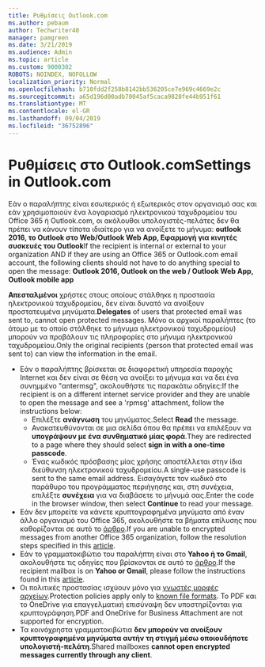 ```yaml
---
title: Ρυθμίσεις Outlook.com
ms.author: pebaum
author: Techwriter40
manager: pamgreen
ms.date: 3/21/2019
ms.audience: Admin
ms.topic: article
ms.custom: 9000302
ROBOTS: NOINDEX, NOFOLLOW
localization_priority: Normal
ms.openlocfilehash: b710fdd2f258b8142bb536205ce7e969c4669e2c
ms.sourcegitcommit: a65d196d00adb70045af5caca9828fe44b951f61
ms.translationtype: MT
ms.contentlocale: el-GR
ms.lasthandoff: 09/04/2019
ms.locfileid: "36752896"
---
```

# <a name="settings-in-outlookcom"></a><span data-ttu-id="3ddd3-102">Ρυθμίσεις στο Outlook.com</span><span class="sxs-lookup"><span data-stu-id="3ddd3-102">Settings in Outlook.com</span></span>

<span data-ttu-id="3ddd3-103">Εάν ο παραλήπτης είναι εσωτερικός ή εξωτερικός στον οργανισμό σας και εάν χρησιμοποιούν ένα λογαριασμό ηλεκτρονικού ταχυδρομείου του Office 365 ή Outlook.com, οι ακόλουθοι υπολογιστές-πελάτες δεν θα πρέπει να κάνουν τίποτα ιδιαίτερο για να ανοίξετε το μήνυμα: **outlook 2016, το Outlook στο Web/Outlook Web App, Εφαρμογή για κινητές συσκευές του Outlook**</span><span class="sxs-lookup"><span data-stu-id="3ddd3-103">If the recipient is internal or external to your organization AND if they are using an Office 365 or Outlook.com email account, the following clients should not have to do anything special to open the message: **Outlook 2016, Outlook on the web / Outlook Web App, Outlook mobile app**</span></span>

<span data-ttu-id="3ddd3-104">**Απεσταλμένοι** χρήστες στους οποίους στάλθηκε η προστασία ηλεκτρονικού ταχυδρομείου, δεν είναι δυνατό να ανοίξουν προστατευμένα μηνύματα.</span><span class="sxs-lookup"><span data-stu-id="3ddd3-104">**Delegates** of users that protected email was sent to, cannot open protected messages.</span></span> <span data-ttu-id="3ddd3-105">Μόνο οι αρχικοί παραλήπτες (το άτομο με το οποίο στάλθηκε το μήνυμα ηλεκτρονικού ταχυδρομείου) μπορούν να προβάλουν τις πληροφορίες στο μήνυμα ηλεκτρονικού ταχυδρομείου.</span><span class="sxs-lookup"><span data-stu-id="3ddd3-105">Only the original recipients (person that protected email was sent to) can view the information in the email.</span></span>

- <span data-ttu-id="3ddd3-106">Εάν ο παραλήπτης βρίσκεται σε διαφορετική υπηρεσία παροχής Internet και δεν είναι&nbsp;σε θέση να ανοίξει το μήνυμα και να δει ένα συνημμένο "αntermsg", ακολουθήστε τις παρακάτω οδηγίες:</span><span class="sxs-lookup"><span data-stu-id="3ddd3-106">If the recipient is on a different internet service provider and they are&nbsp;unable to open the message and see a 'rpmsg' attachment, follow the instructions below:</span></span>
    - <span data-ttu-id="3ddd3-107">Επιλέξτε **ανάγνωση** του μηνύματος.</span><span class="sxs-lookup"><span data-stu-id="3ddd3-107">Select **Read** the message.</span></span>
    - <span data-ttu-id="3ddd3-108">Ανακατευθύνονται σε μια σελίδα όπου θα πρέπει να επιλέξουν να **υπογράψουν με ένα συνθηματικό μίας φορά**.</span><span class="sxs-lookup"><span data-stu-id="3ddd3-108">They are redirected to a page where they should select **sign in with a one-time passcode**.</span></span>
    - <span data-ttu-id="3ddd3-109">Ένας κωδικός πρόσβασης μίας χρήσης αποστέλλεται στην ίδια διεύθυνση ηλεκτρονικού ταχυδρομείου.</span><span class="sxs-lookup"><span data-stu-id="3ddd3-109">A single-use passcode is sent to the same email address.</span></span> <span data-ttu-id="3ddd3-110">Εισαγάγετε τον κωδικό στο παράθυρο του προγράμματος περιήγησης και, στη συνέχεια, επιλέξτε **συνέχεια** για να διαβάσετε το μήνυμά σας.</span><span class="sxs-lookup"><span data-stu-id="3ddd3-110">Enter the code in the browser window, then select **Continue** to read your message.</span></span>
- <span data-ttu-id="3ddd3-111">Εάν δεν μπορείτε να κάνετε κρυπτογραφημένα μηνύματα από έναν άλλο οργανισμό του Office 365, ακολουθήστε τα βήματα επίλυσης που καθορίζονται σε αυτό το [άρθρο](https://support.office.com/article/known-issues-opening-irm-protected-emails-sent-from-users-in-other-office-365-organizations-0dec0593-a05d-4aa2-8445-9311ebab3164).</span><span class="sxs-lookup"><span data-stu-id="3ddd3-111">If you are unable to encrypted messages from another Office 365 organization, follow the resolution steps specified in this [article](https://support.office.com/article/known-issues-opening-irm-protected-emails-sent-from-users-in-other-office-365-organizations-0dec0593-a05d-4aa2-8445-9311ebab3164).</span></span>
- <span data-ttu-id="3ddd3-112">Εάν το γραμματοκιβώτιο του παραλήπτη είναι στο **Yahoo ή το Gmail**, ακολουθήστε τις</span> οδηγίες που βρίσκονται σε αυτό το [άρθρο](https://support.office.com/article/how-do-i-open-a-protected-message-1157a286-8ecc-4b1e-ac43-2a608fbf3098).</span><span class="sxs-lookup"><span data-stu-id="3ddd3-112">If the recipient mailbox is on **Yahoo or Gmail**, please follow the instructions</span> found in this [article](https://support.office.com/article/how-do-i-open-a-protected-message-1157a286-8ecc-4b1e-ac43-2a608fbf3098).</span></span>
- <span data-ttu-id="3ddd3-113">Οι πολιτικές προστασίας ισχύουν μόνο για [γνωστές μορφές αρχείων](https://docs.microsoft.com/azure/information-protection/rms-client/client-admin-guide-file-types).</span><span class="sxs-lookup"><span data-stu-id="3ddd3-113">Protection policies apply only to [known file formats](https://docs.microsoft.com/azure/information-protection/rms-client/client-admin-guide-file-types).</span></span> <span data-ttu-id="3ddd3-114">Το PDF και το OneDrive για επαγγελματική επισύναψη δεν υποστηρίζονται για κρυπτογράφηση.</span><span class="sxs-lookup"><span data-stu-id="3ddd3-114">PDF and OneDrive for Business Attachment are not supported for encryption.</span></span>
- <span data-ttu-id="3ddd3-115">Τα κοινόχρηστα γραμματοκιβώτια **δεν μπορούν να ανοίξουν κρυπτογραφημένα μηνύματα αυτήν τη στιγμή μέσω οποιουδήποτε υπολογιστή-πελάτη**.</span><span class="sxs-lookup"><span data-stu-id="3ddd3-115">Shared mailboxes **cannot open encrypted messages currently through any client**.</span></span> 
